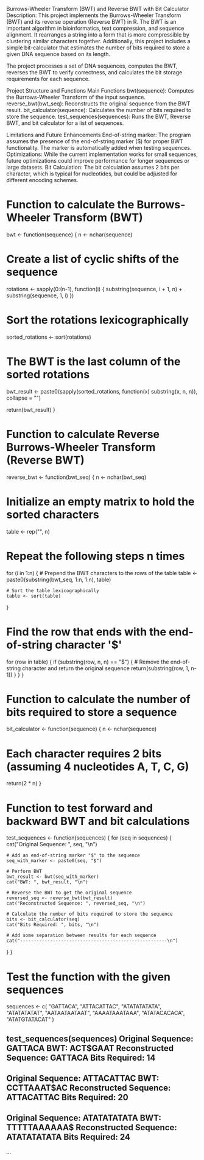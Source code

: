 Burrows-Wheeler Transform (BWT) and Reverse BWT with Bit Calculator
Description:
This project implements the Burrows-Wheeler Transform (BWT) and its reverse operation (Reverse BWT) in R. The BWT is an important algorithm in bioinformatics, text compression, and sequence alignment. It rearranges a string into a form that is more compressible by clustering similar characters together. Additionally, this project includes a simple bit-calculator that estimates the number of bits required to store a given DNA sequence based on its length.

The project processes a set of DNA sequences, computes the BWT, reverses the BWT to verify correctness, and calculates the bit storage requirements for each sequence.

Project Structure and Functions
Main Functions
bwt(sequence): Computes the Burrows-Wheeler Transform of the input sequence.
reverse_bwt(bwt_seq): Reconstructs the original sequence from the BWT result.
bit_calculator(sequence): Calculates the number of bits required to store the sequence.
test_sequences(sequences): Runs the BWT, Reverse BWT, and bit calculator for a list of sequences.

Limitations and Future Enhancements
End-of-string marker: The program assumes the presence of the end-of-string marker ($) for proper BWT functionality. The marker is automatically added when testing sequences.
Optimizations: While the current implementation works for small sequences, future optimizations could improve performance for longer sequences or large datasets.
Bit Calculation: The bit calculation assumes 2 bits per character, which is typical for nucleotides, but could be adjusted for different encoding schemes.

# Function to calculate the Burrows-Wheeler Transform (BWT)
bwt <- function(sequence) {
  n <- nchar(sequence)
  # Create a list of cyclic shifts of the sequence
  rotations <- sapply(0:(n-1), function(i) {
    substring(sequence, i + 1, n) + substring(sequence, 1, i)
  })
  
  # Sort the rotations lexicographically
  sorted_rotations <- sort(rotations)
  
  # The BWT is the last column of the sorted rotations
  bwt_result <- paste0(sapply(sorted_rotations, function(x) substring(x, n, n)), collapse = "")
  
  return(bwt_result)
}

# Function to calculate Reverse Burrows-Wheeler Transform (Reverse BWT)
reverse_bwt <- function(bwt_seq) {
  n <- nchar(bwt_seq)
  
  # Initialize an empty matrix to hold the sorted characters
  table <- rep("", n)
  
  # Repeat the following steps n times
  for (i in 1:n) {
    # Prepend the BWT characters to the rows of the table
    table <- paste0(substring(bwt_seq, 1:n, 1:n), table)
    
    # Sort the table lexicographically
    table <- sort(table)
  }
  
  # Find the row that ends with the end-of-string character '$'
  for (row in table) {
    if (substring(row, n, n) == "$") {
      # Remove the end-of-string character and return the original sequence
      return(substring(row, 1, n-1))
    }
  }
}

# Function to calculate the number of bits required to store a sequence
bit_calculator <- function(sequence) {
  n <- nchar(sequence)
  # Each character requires 2 bits (assuming 4 nucleotides A, T, C, G)
  return(2 * n)
}

# Function to test forward and backward BWT and bit calculations
test_sequences <- function(sequences) {
  for (seq in sequences) {
    cat("Original Sequence: ", seq, "\n")
    
    # Add an end-of-string marker "$" to the sequence
    seq_with_marker <- paste0(seq, "$")
    
    # Perform BWT
    bwt_result <- bwt(seq_with_marker)
    cat("BWT: ", bwt_result, "\n")
    
    # Reverse the BWT to get the original sequence
    reversed_seq <- reverse_bwt(bwt_result)
    cat("Reconstructed Sequence: ", reversed_seq, "\n")
    
    # Calculate the number of bits required to store the sequence
    bits <- bit_calculator(seq)
    cat("Bits Required: ", bits, "\n")
    
    # Add some separation between results for each sequence
    cat("------------------------------------------------------\n")
  }
}

# Test the function with the given sequences
sequences <- c(
  "GATTACA",
  "ATTACATTAC",
  "ATATATATATA",
  "ATATATATAT",
  "AATAATAATAAT",
  "AAAATAAATAAA",
  "ATATACACACA",
  "ATATGTATACAT"
)

test_sequences(sequences)
Original Sequence:  GATTACA
BWT:  ACT$GAAT
Reconstructed Sequence:  GATTACA
Bits Required:  14
------------------------------------------------------
Original Sequence:  ATTACATTAC
BWT:  CCTTAAAT$AC
Reconstructed Sequence:  ATTACATTAC
Bits Required:  20
------------------------------------------------------
Original Sequence:  ATATATATATA
BWT:  TTTTTAAAAAA$
Reconstructed Sequence:  ATATATATATA
Bits Required:  24
------------------------------------------------------
...
